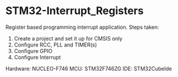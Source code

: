 # STM32-Interrupt_Registers
Register based programming interrupt application.
Steps taken:
1) Create a project and set it up for CMSIS only
2) Configure RCC, PLL and TIMER(s)
3) Configure GPIO
4) Configure Interrupt

Hardware:   NUCLEO-F746
MCU:        STM32F746ZG
IDE:        STM32CubeIde
